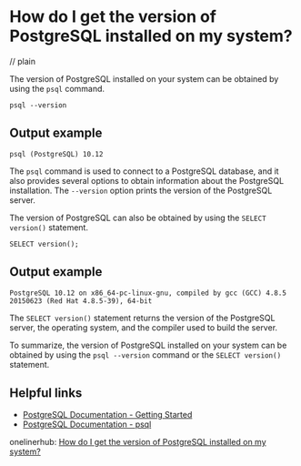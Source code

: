 # How do I get the version of PostgreSQL installed on my system?
// plain

The version of PostgreSQL installed on your system can be obtained by using the `psql` command.

```
psql --version
```

## Output example

```
psql (PostgreSQL) 10.12
```

The `psql` command is used to connect to a PostgreSQL database, and it also provides several options to obtain information about the PostgreSQL installation. The `--version` option prints the version of the PostgreSQL server.

The version of PostgreSQL can also be obtained by using the `SELECT version()` statement.

```
SELECT version();
```

## Output example

```
PostgreSQL 10.12 on x86_64-pc-linux-gnu, compiled by gcc (GCC) 4.8.5 20150623 (Red Hat 4.8.5-39), 64-bit
```

The `SELECT version()` statement returns the version of the PostgreSQL server, the operating system, and the compiler used to build the server.

To summarize, the version of PostgreSQL installed on your system can be obtained by using the `psql --version` command or the `SELECT version()` statement.

## Helpful links
- [PostgreSQL Documentation - Getting Started](https://www.postgresql.org/docs/current/tutorial-start.html)
- [PostgreSQL Documentation - psql](https://www.postgresql.org/docs/current/app-psql.html)

onelinerhub: [How do I get the version of PostgreSQL installed on my system?](https://onelinerhub.com/postgresql/how-do-i-get-the-version-of-postgresql-installed-on-my-system)